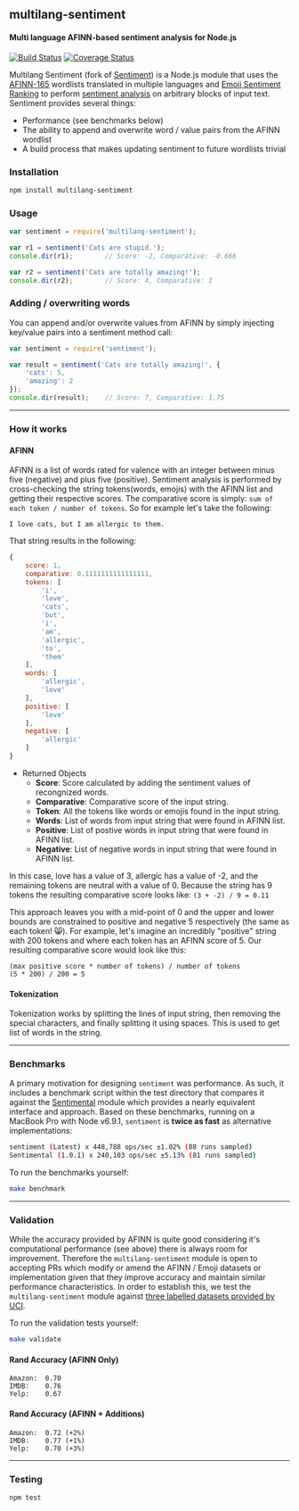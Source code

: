 ## multilang-sentiment
#### Multi language AFINN-based sentiment analysis for Node.js

[![Build Status](https://travis-ci.org/marcellobarile/multilang-sentiment.svg?branch=develop)](https://travis-ci.org/marcellobarile/multilang-sentiment)
[![Coverage Status](https://coveralls.io/repos/github/marcellobarile/multilang-sentiment/badge.svg?branch=develop)](https://coveralls.io/github/marcellobarile/multilang-sentiment?branch=develop)

Multilang Sentiment (fork of [Sentiment](https://github.com/thisandagain/sentiment)) is a Node.js module that uses the [AFINN-165](http://www2.imm.dtu.dk/pubdb/views/publication_details.php?id=6010) wordlists translated in multiple languages and [Emoji Sentiment Ranking](http://journals.plos.org/plosone/article?id=10.1371/journal.pone.0144296) to perform [sentiment analysis](http://en.wikipedia.org/wiki/Sentiment_analysis) on arbitrary blocks of input text. Sentiment provides several things:

- Performance (see benchmarks below)
- The ability to append and overwrite word / value pairs from the AFINN wordlist
- A build process that makes updating sentiment to future wordlists trivial

### Installation
```bash
npm install multilang-sentiment
```

### Usage
```javascript
var sentiment = require('multilang-sentiment');

var r1 = sentiment('Cats are stupid.');
console.dir(r1);        // Score: -2, Comparative: -0.666

var r2 = sentiment('Cats are totally amazing!');
console.dir(r2);        // Score: 4, Comparative: 1
```

### Adding / overwriting words
You can append and/or overwrite values from AFINN by simply injecting key/value pairs into a sentiment method call:
```javascript
var sentiment = require('sentiment');

var result = sentiment('Cats are totally amazing!', {
    'cats': 5,
    'amazing': 2  
});
console.dir(result);    // Score: 7, Comparative: 1.75
```

---

### How it works
#### AFINN 
AFINN is a list of words rated for valence with an integer between minus five (negative) and plus five (positive). Sentiment analysis is performed by cross-checking the string tokens(words, emojis) with the AFINN list and getting their respective scores. The comparative score is simply: `sum of each token / number of tokens`. So for example let's take the following:

`I love cats, but I am allergic to them.`

That string results in the following:
```javascript
{
    score: 1,
    comparative: 0.1111111111111111,
    tokens: [
        'i',
        'love',
        'cats',
        'but',
        'i',
        'am',
        'allergic',
        'to',
        'them'
    ],
    words: [
        'allergic',
        'love'
    ],
    positive: [
        'love'
    ],
    negative: [
        'allergic'
    ]
}
```

* Returned Objects
    * __Score__: Score calculated by adding the sentiment values of recongnized words.
    * __Comparative__: Comparative score of the input string.
    * __Token__: All the tokens like words or emojis found in the input string.
    * __Words__: List of words from input string that were found in AFINN list. 
    * __Positive__: List of postive words in input string that were found in AFINN list.
    * __Negative__: List of negative words in input string that were found in AFINN list.
 
In this case, love has a value of 3, allergic has a value of -2, and the remaining tokens are neutral with a value of 0. Because the string has 9 tokens the resulting comparative score looks like:
`(3 + -2) / 9 = 0.11`

This approach leaves you with a mid-point of 0 and the upper and lower bounds are constrained to positive and negative 5 respectively (the same as each token! 😸). For example, let's imagine an incredibly "positive" string with 200 tokens and where each token has an AFINN score of 5. Our resulting comparative score would look like this:

```
(max positive score * number of tokens) / number of tokens
(5 * 200) / 200 = 5
```

#### Tokenization
Tokenization works by splitting the lines of input string, then removing the special characters, and finally splitting it using spaces. This is used to get list of words in the string. 

---

### Benchmarks
A primary motivation for designing `sentiment` was performance. As such, it includes a benchmark script within the test directory that compares it against the [Sentimental](https://github.com/thinkroth/Sentimental) module which provides a nearly equivalent interface and approach. Based on these benchmarks, running on a MacBook Pro with Node v6.9.1, `sentiment` is **twice as fast** as alternative implementations:

```bash
sentiment (Latest) x 448,788 ops/sec ±1.02% (88 runs sampled)
Sentimental (1.0.1) x 240,103 ops/sec ±5.13% (81 runs sampled)
```

To run the benchmarks yourself:
```bash
make benchmark
```

---

### Validation
While the accuracy provided by AFINN is quite good considering it's computational performance (see above) there is always room for improvement. Therefore the `multilang-sentiment` module is open to accepting PRs which modify or amend the AFINN / Emoji datasets or implementation given that they improve accuracy and maintain similar performance characteristics. In order to establish this, we test the `multilang-sentiment` module against [three labelled datasets provided by UCI](https://archive.ics.uci.edu/ml/datasets/Sentiment+Labelled+Sentences).

To run the validation tests yourself:
```bash
make validate
```

#### Rand Accuracy (AFINN Only)
```
Amazon:  0.70
IMDB:    0.76
Yelp:    0.67
```

#### Rand Accuracy (AFINN + Additions)
```
Amazon:  0.72 (+2%)
IMDB:    0.77 (+1%)
Yelp:    0.70 (+3%)
```

---

### Testing
```bash
npm test
```

